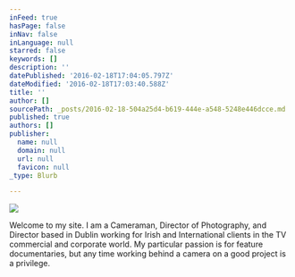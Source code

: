 ```yaml
---
inFeed: true
hasPage: false
inNav: false
inLanguage: null
starred: false
keywords: []
description: ''
datePublished: '2016-02-18T17:04:05.797Z'
dateModified: '2016-02-18T17:03:40.588Z'
title: ''
author: []
sourcePath: _posts/2016-02-18-504a25d4-b619-444e-a548-5248e446dcce.md
published: true
authors: []
publisher:
  name: null
  domain: null
  url: null
  favicon: null
_type: Blurb

---
```

![](https://the-grid-user-content.s3-us-west-2.amazonaws.com/868d71ff-e757-43dd-bcff-47cfb56700da.JPG)

Welcome to my site. I am a Cameraman, Director of Photography, and Director based in Dublin working for Irish and International clients in the TV commercial and corporate world. My particular passion is for feature documentaries, but any time working behind a camera on a good project is a privilege.